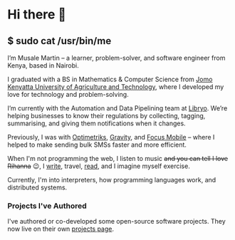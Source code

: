 # Hi there 👋

## \$ sudo cat /usr/bin/me

I’m Musale Martin – a learner, problem-solver, and software engineer from Kenya, based in Nairobi.

I graduated with a BS in Mathematics & Computer Science from [Jomo Kenyatta University of Agriculture and Technology](http://www.jkuat.ac.ke/), where I developed my love for technology and problem-solving.

I’m currently with the Automation and Data Pipelining team at [Libryo](https://libryo.com). We’re helping businesses to know their regulations by collecting, tagging, summarising, and giving them notifications when it changes.

Previously, I was with [Optimetriks](https://optimetriks.com), [Gravity](https://gravity.earth), and [Focus Mobile](https://smsleopard.com) – where I helped to make sending bulk SMSs faster and more efficient.

When I'm not programming the web, I listen to music ~~and you can tell I love Rihanna~~ 😉, I [write](https://musale.github.io/thoughts), travel, [read](https://www.goodreads.com/user/show/13682301-mr-musale), and I imagine myself exercise.

Currently, I'm into interpreters, how programming languages work, and distributed systems.

### Projects I've Authored

I've authored or co-developed some open-source software projects. They now live on their own [projects page](https://musale.github.io/projects).
